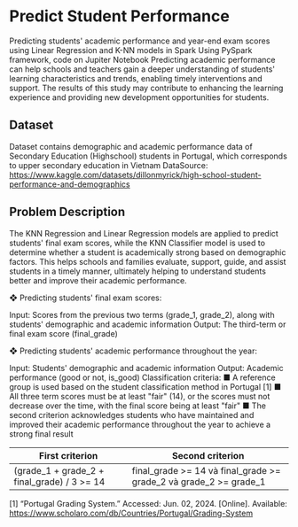 # Predict Student Performance 
Predicting students' academic performance and year-end exam scores using Linear Regression and K-NN models in Spark
Using PySpark framework, code on Jupiter Notebook
Predicting academic performance can help schools and teachers gain a deeper understanding of students' learning characteristics and trends, enabling timely interventions and support. The results of this study may contribute to enhancing the learning experience and providing new development opportunities for students.

## Dataset
Dataset contains demographic and academic performance data of Secondary Education (Highschool) students in Portugal, which corresponds to upper secondary education in Vietnam
DataSource: https://www.kaggle.com/datasets/dillonmyrick/high-school-student-performance-and-demographics 

## Problem Description
The KNN Regression and Linear Regression models are applied to predict students' final exam scores, while the KNN Classifier model is used to determine whether a student is academically strong based on demographic factors. This helps schools and families evaluate, support, guide, and assist students in a timely manner, ultimately helping to understand students better and improve their academic performance.

❖ Predicting students' final exam scores:

Input: Scores from the previous two terms (grade_1, grade_2), along with students' demographic and academic information
Output: The third-term or final exam score (final_grade)

❖ Predicting students' academic performance throughout the year:

Input: Students' demographic and academic information
Output: Academic performance (good or not, is_good)
Classification criteria: 
■ A reference group is used based on the student classification method in Portugal [1]
■ All three term scores must be at least "fair" (14), or the scores must not decrease over the time, with the final score being at least "fair" 
■ The second criterion acknowledges students who have maintained and improved their academic performance throughout the year to achieve a strong final result

| First criterion  | Second criterion |
| --------------- | --------------- |
| (grade_1 + grade_2 + final_grade) / 3 >= 14 | final_grade >= 14 và final_grade >= grade_2 và grade_2 >= grade_1  |



[1] “Portugal Grading System.” Accessed: Jun. 02, 2024. [Online]. Available: 
https://www.scholaro.com/db/Countries/Portugal/Grading-System

